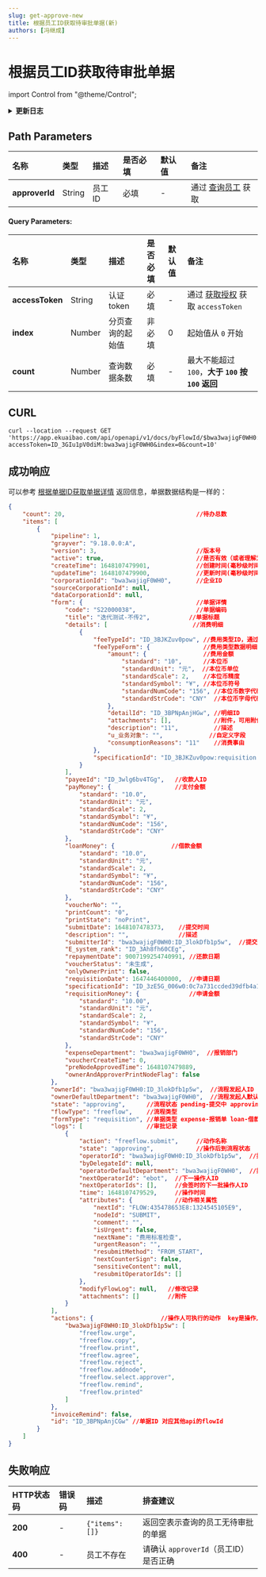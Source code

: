 ```yaml
---
slug: get-approve-new
title: 根据员工ID获取待审批单据(新)
authors: [冯继成]
---
```


# 根据员工ID获取待审批单据

import Control from "@theme/Control";

<Control
method="GET"
url="/api/openapi/v1/docs/byFlowId/$`approverId`"
/>

<details>
  <summary><b>更新日志</b></summary>
  <div>

  [**1.7.0**](/docs/open-api/notice/update-log#170) -> 🐞 **成功响应** 中新增了 `count` 待办总数，用于分页。<br/>
  [**1.6.0**](/docs/open-api/notice/update-log#160) -> 🆕 新增了本接口。<br/>

  </div>
</details>

## Path Parameters

| 名称 | 类型 | 描述 | 是否必填 | 默认值 | 备注 |
| :--- | :--- | :--- | :--- |:--- | :--- |
| **approverId** | String | 员工ID | 必填 | - | 通过 [查询员工](/docs/open-api/corporation/get-staff-ids) 获取 |

#### Query Parameters:

| 名称 | 类型 | 描述 | 是否必填 | 默认值 | 备注 |
| :--- | :--- | :--- | :--- |:--- | :--- |
| **accessToken**   | String  | 认证token     | 必填   | - | 通过 [获取授权](/docs/open-api/getting-started/auth) 获取 `accessToken` |
| **index**         | Number  | 分页查询的起始值 | 非必填 | 0 | 起始值从 `0` 开始 |
| **count**         | Number  | 查询数据条数    | 必填   | - | 最大不能超过 `100`，**大于 `100` 按 `100` 返回** |

## CURL
```shell
curl --location --request GET 'https://app.ekuaibao.com/api/openapi/v1/docs/byFlowId/$bwa3wajigF0WH0:ID_3lokDfb1p5w?accessToken=ID_3GIu1pV0diM:bwa3wajigF0WH0&index=0&count=10'
```

## 成功响应
可以参考 [根据单据ID获取单据详情](/docs/open-api/flows/get-forms-details) 返回信息，单据数据结构是一样的：
```json
{
    "count": 20,                                     //待办总数
    "items": [
        {
            "pipeline": 1,
            "grayver": "9.18.0.0:A",
            "version": 3,                            //版本号
            "active": true,                          //是否有效（或者理解为是否被删除） true：有效，false：无效
            "createTime": 1648107479901,             //创建时间(毫秒级时间戳) 
            "updateTime": 1648107479900,             //更新时间(毫秒级时间戳)，单据审批、单据字段修改都会改变此字段值
            "corporationId": "bwa3wajigF0WH0",       //企业ID
            "sourceCorporationId": null, 
            "dataCorporationId": null,
            "form": {                                //单据详情
                "code": "S22000038",                 //单据编码 
                "title": "迭代测试-不传2",           //单据标题
                "details": [                        //消费明细
                    {
                        "feeTypeId": "ID_3BJKZuv0pow", //费用类型ID，通过【获取费用类型列表】接口可获得，通过【根据ID或CODE获取费用类型模板信息】查询类型详情
                        "feeTypeForm": {               //费用类型数据明细
                            "amount": {                //费用金额
                                "standard": "10",      //本位币
                                "standardUnit": "元",  //本位币单位
                                "standardScale": 2,    //本位币精度
                                "standardSymbol": "¥", //本位币符号
                                "standardNumCode": "156", //本位币数字代码
                                "standardStrCode": "CNY"  //本位币字母代码
                            },
                            "detailId": "ID_3BPNpAnjHGw", //明细ID
                            "attachments": [],            //附件，可用附件信息的数据通过调用【附件下载】接口来获取附件文件下载链接
                            "description": "11",          //描述
                            "u_业务对象": "",             //自定义字段
                            "consumptionReasons": "11"    //消费事由
                        },
                        "specificationId": "ID_3BJKZuv0pow:requisition:87f34911c8972ee6d3a313c481594aa99a0092ae"  //费用类型模板ID
                    }
                ],
                "payeeId": "ID_3wlg6bv4TGg",   //收款人ID
                "payMoney": {                  //支付金额 
                    "standard": "10.0",
                    "standardUnit": "元",
                    "standardScale": 2,
                    "standardSymbol": "¥",
                    "standardNumCode": "156",
                    "standardStrCode": "CNY"
                },
                "loanMoney": {                //借款金额
                    "standard": "10.0",
                    "standardUnit": "元",
                    "standardScale": 2,
                    "standardSymbol": "¥",
                    "standardNumCode": "156",
                    "standardStrCode": "CNY"
                },
                "voucherNo": "",
                "printCount": "0",
                "printState": "noPrint",
                "submitDate": 1648107478373,    //提交时间
                "description": "",              //描述
                "submitterId": "bwa3wajigF0WH0:ID_3lokDfb1p5w",  //提交人ID
                "E_system_rank": "ID_3Ah8fh60CEg",
                "repaymentDate": 9007199254740991, //还款日期
                "voucherStatus": "未生成",
                "onlyOwnerPrint": false,
                "requisitionDate": 1647446400000,  //申请日期
                "specificationId": "ID_3zE5G_006w0:0c7a731ccded39dfb4a19e29de9038114881e102",  //单据模板ID
                "requisitionMoney": {              //申请金额
                    "standard": "10.00",
                    "standardUnit": "元",
                    "standardScale": 2,
                    "standardSymbol": "¥",
                    "standardNumCode": "156",
                    "standardStrCode": "CNY"
                },
                "expenseDepartment": "bwa3wajigF0WH0",  //报销部门
                "voucherCreateTime": 0,
                "preNodeApprovedTime": 1648107479889,
                "ownerAndApproverPrintNodeFlag": false
            },
            "ownerId": "bwa3wajigF0WH0:ID_3lokDfb1p5w",  //流程发起人ID
            "ownerDefaultDepartment": "bwa3wajigF0WH0",  //流程发起人默认部门ID
            "state": "approving",      //流程状态 pending-提交中 approving-审批中 rejected-已驳回 paying-待支付 PROCESSING-支付中 paid-已支付 archived-归档 sending-寄送中 receiving-收单中                      
            "flowType": "freeflow",    //流程类型
            "formType": "requisition", //单据类型 expense-报销单 loan-借款单 payment-付款单 requisition-申请单 custom-通用审批单 receipt-收款单
            "logs": [                  //审批记录
                { 
                    "action": "freeflow.submit",     //动作名称
                    "state": "approving",            //操作后到流程状态
                    "operatorId": "bwa3wajigF0WH0:ID_3lokDfb1p5w",  //操作人ID
                    "byDelegateId": null,
                    "operatorDefaultDepartment": "bwa3wajigF0WH0",  //操作人默认部门ID
                    "nextOperatorId": "ebot",  //下一操作人ID
                    "nextOperatorIds": [],     //会签时的下一批操作人ID
                    "time": 1648107479529,     //操作时间
                    "attributes": {            //动作相关属性
                        "nextId": "FLOW:435478653E8:1324545105E9",
                        "nodeId": "SUBMIT",
                        "comment": "",
                        "isUrgent": false,
                        "nextName": "费用标准检查",
                        "urgentReason": "",
                        "resubmitMethod": "FROM_START",
                        "nextCounterSign": false,
                        "sensitiveContent": null,
                        "resubmitOperatorIds": []
                    },
                    "modifyFlowLog": null,   //修改记录
                    "attachments": []        //附件
                }
            ],
            "actions": {                   //操作人可执行的动作  key是操作人的员工ID；value是动作名称
                "bwa3wajigF0WH0:ID_3lokDfb1p5w": [
                    "freeflow.urge",
                    "freeflow.copy",
                    "freeflow.print",
                    "freeflow.agree",
                    "freeflow.reject",
                    "freeflow.addnode",
                    "freeflow.select.approver",
                    "freeflow.remind",
                    "freeflow.printed"
                ]
            },
            "invoiceRemind": false,
            "id": "ID_3BPNpAnjCGw" //单据ID 对应其他api的flowId  
        }
    ]
}
```

## 失败响应

| HTTP状态码 | 错误码 | 描述 | 排查建议 |
| :--- | :--- | :--- | :--- |
| **200** | - |  `{"items": []}` | 返回空表示查询的员工无待审批的单据  |
| **400** | - | 员工不存在 | 请确认 `approverId`（员工ID）是否正确  |



